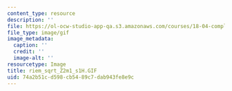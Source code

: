 ```yaml
---
content_type: resource
description: ''
file: https://ol-ocw-studio-app-qa.s3.amazonaws.com/courses/18-04-complex-variables-with-applications-fall-1999/74a2b51cd598cb5489c7dab943fe8e9c_riem_sqrt_Z2m1_s1H.GIF
file_type: image/gif
image_metadata:
  caption: ''
  credit: ''
  image-alt: ''
resourcetype: Image
title: riem_sqrt_Z2m1_s1H.GIF
uid: 74a2b51c-d598-cb54-89c7-dab943fe8e9c
---
```

